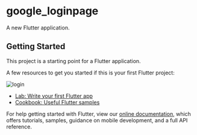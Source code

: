 # google_loginpage

A new Flutter application.

## Getting Started

This project is a starting point for a Flutter application.

A few resources to get you started if this is your first Flutter project:

![login](https://user-images.githubusercontent.com/55954247/76319339-15cd8c00-6305-11ea-91ae-a2ceca299233.png)


- [Lab: Write your first Flutter app](https://flutter.dev/docs/get-started/codelab)
- [Cookbook: Useful Flutter samples](https://flutter.dev/docs/cookbook)

For help getting started with Flutter, view our
[online documentation](https://flutter.dev/docs), which offers tutorials,
samples, guidance on mobile development, and a full API reference.

